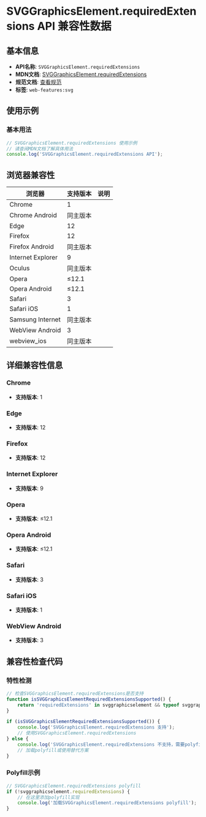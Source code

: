 # SVGGraphicsElement.requiredExtensions API 兼容性数据

## 基本信息

- **API名称**: `SVGGraphicsElement.requiredExtensions`
- **MDN文档**: [SVGGraphicsElement.requiredExtensions](https://developer.mozilla.org/docs/Web/API/SVGGraphicsElement/requiredExtensions)
- **规范文档**: [查看规范](https://svgwg.org/svg2-draft/types.html#__svg__SVGTests__requiredExtensions)
- **标签**: `web-features:svg`

## 使用示例

### 基本用法

```javascript
// SVGGraphicsElement.requiredExtensions 使用示例
// 请查阅MDN文档了解具体用法
console.log('SVGGraphicsElement.requiredExtensions API');
```

## 浏览器兼容性

| 浏览器 | 支持版本 | 说明 |
|--------|----------|------|
| Chrome | 1 |  |
| Chrome Android | 同主版本 |  |
| Edge | 12 |  |
| Firefox | 12 |  |
| Firefox Android | 同主版本 |  |
| Internet Explorer | 9 |  |
| Oculus | 同主版本 |  |
| Opera | ≤12.1 |  |
| Opera Android | ≤12.1 |  |
| Safari | 3 |  |
| Safari iOS | 1 |  |
| Samsung Internet | 同主版本 |  |
| WebView Android | 3 |  |
| webview_ios | 同主版本 |  |

## 详细兼容性信息

### Chrome

- **支持版本**: 1

### Edge

- **支持版本**: 12

### Firefox

- **支持版本**: 12

### Internet Explorer

- **支持版本**: 9

### Opera

- **支持版本**: ≤12.1

### Opera Android

- **支持版本**: ≤12.1

### Safari

- **支持版本**: 3

### Safari iOS

- **支持版本**: 1

### WebView Android

- **支持版本**: 3

## 兼容性检查代码

### 特性检测

```javascript
// 检查SVGGraphicsElement.requiredExtensions是否支持
function isSVGGraphicsElementRequiredExtensionsSupported() {
    return 'requiredExtensions' in svggraphicselement && typeof svggraphicselement.requiredExtensions === 'function';
}

if (isSVGGraphicsElementRequiredExtensionsSupported()) {
    console.log('SVGGraphicsElement.requiredExtensions 支持');
    // 使用SVGGraphicsElement.requiredExtensions
} else {
    console.log('SVGGraphicsElement.requiredExtensions 不支持，需要polyfill');
    // 加载polyfill或使用替代方案
}
```

### Polyfill示例

```javascript
// SVGGraphicsElement.requiredExtensions polyfill
if (!svggraphicselement.requiredExtensions) {
    // 在这里添加polyfill实现
    console.log('加载SVGGraphicsElement.requiredExtensions polyfill');
}
```

